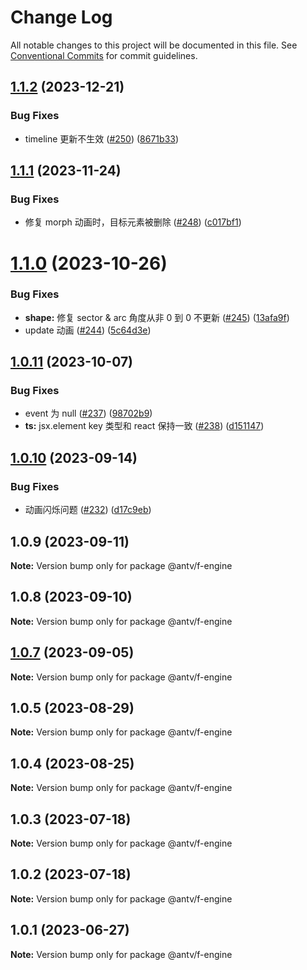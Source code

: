 # Change Log

All notable changes to this project will be documented in this file.
See [Conventional Commits](https://conventionalcommits.org) for commit guidelines.

## [1.1.2](https://github.com/antvis/FEngine/compare/v1.1.1...v1.1.2) (2023-12-21)


### Bug Fixes

* timeline 更新不生效 ([#250](https://github.com/antvis/FEngine/issues/250)) ([8671b33](https://github.com/antvis/FEngine/commit/8671b33f4fdcef6a404294d4b18c8d8373fdb883))





## [1.1.1](https://github.com/antvis/FEngine/compare/v1.1.0...v1.1.1) (2023-11-24)


### Bug Fixes

* 修复 morph 动画时，目标元素被删除 ([#248](https://github.com/antvis/FEngine/issues/248)) ([c017bf1](https://github.com/antvis/FEngine/commit/c017bf1373b0d6c8fe17290760f77e7d7ea0bb0e))





# [1.1.0](https://github.com/antvis/FEngine/compare/v1.0.12...v1.1.0) (2023-10-26)


### Bug Fixes

* **shape:** 修复 sector & arc 角度从非 0 到 0 不更新 ([#245](https://github.com/antvis/FEngine/issues/245)) ([13afa9f](https://github.com/antvis/FEngine/commit/13afa9f1c077af8a78158ceeb7d7e1b7032d0d06))
* update 动画 ([#244](https://github.com/antvis/FEngine/issues/244)) ([5c64d3e](https://github.com/antvis/FEngine/commit/5c64d3ebc65d67624ff43ef9fa087eb09d55c8ed))





## [1.0.11](https://github.com/antvis/FEngine/compare/v1.0.10...v1.0.11) (2023-10-07)


### Bug Fixes

* event 为 null ([#237](https://github.com/antvis/FEngine/issues/237)) ([98702b9](https://github.com/antvis/FEngine/commit/98702b9fe873ce7344986b4b62f32b7ab3121b5b))
* **ts:** jsx.element key 类型和 react 保持一致 ([#238](https://github.com/antvis/FEngine/issues/238)) ([d151147](https://github.com/antvis/FEngine/commit/d151147f838ef6365b339004e7dd6df4191fc2a6))





## [1.0.10](https://github.com/antvis/FEngine/compare/v1.0.9...v1.0.10) (2023-09-14)


### Bug Fixes

* 动画闪烁问题 ([#232](https://github.com/antvis/FEngine/issues/232)) ([d17c9eb](https://github.com/antvis/FEngine/commit/d17c9eb14c222a406d542fdcc050deb6f0128648))





## 1.0.9 (2023-09-11)

**Note:** Version bump only for package @antv/f-engine





## 1.0.8 (2023-09-10)

**Note:** Version bump only for package @antv/f-engine





## [1.0.7](https://github.com/antvis/FEngine/compare/v1.0.6...v1.0.7) (2023-09-05)

**Note:** Version bump only for package @antv/f-engine





## 1.0.5 (2023-08-29)

**Note:** Version bump only for package @antv/f-engine





## 1.0.4 (2023-08-25)

**Note:** Version bump only for package @antv/f-engine





## 1.0.3 (2023-07-18)

**Note:** Version bump only for package @antv/f-engine





## 1.0.2 (2023-07-18)

**Note:** Version bump only for package @antv/f-engine





## 1.0.1 (2023-06-27)

**Note:** Version bump only for package @antv/f-engine
